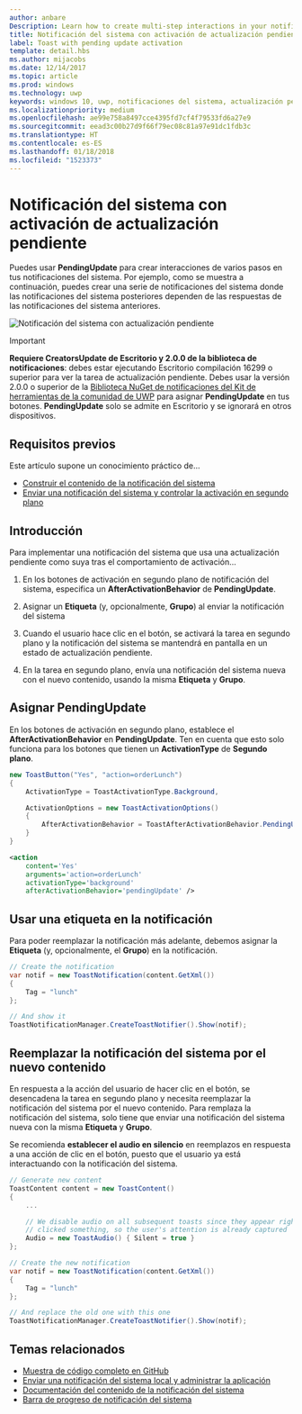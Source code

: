 ```yaml
---
author: anbare
Description: Learn how to create multi-step interactions in your notifications.
title: Notificación del sistema con activación de actualización pendiente
label: Toast with pending update activation
template: detail.hbs
ms.author: mijacobs
ms.date: 12/14/2017
ms.topic: article
ms.prod: windows
ms.technology: uwp
keywords: windows 10, uwp, notificaciones del sistema, actualización pendiente, pendingupdate, interactividad de varios pasos, interacciones de varios pasos
ms.localizationpriority: medium
ms.openlocfilehash: ae99e758a8497cce4395fd7cf4f79533fd6a27e9
ms.sourcegitcommit: eead3c00b27d9f66f79ec08c81a97e91dc1fdb3c
ms.translationtype: HT
ms.contentlocale: es-ES
ms.lasthandoff: 01/18/2018
ms.locfileid: "1523373"
---
```

# <a name="toast-with-pending-update-activation"></a>Notificación del sistema con activación de actualización pendiente

Puedes usar **PendingUpdate** para crear interacciones de varios pasos en tus notificaciones del sistema. Por ejemplo, como se muestra a continuación, puedes crear una serie de notificaciones del sistema donde las notificaciones del sistema posteriores dependen de las respuestas de las notificaciones del sistema anteriores.

![Notificación del sistema con actualización pendiente](images/toast-pendingupdate.gif)

> [!IMPORTANT]
> **Requiere CreatorsUpdate de Escritorio y 2.0.0 de la biblioteca de notificaciones**: debes estar ejecutando Escritorio compilación 16299 o superior para ver la tarea de actualización pendiente. Debes usar la versión 2.0.0 o superior de la [Biblioteca NuGet de notificaciones del Kit de herramientas de la comunidad de UWP](https://www.nuget.org/packages/Microsoft.Toolkit.Uwp.Notifications/) para asignar **PendingUpdate** en tus botones. **PendingUpdate** solo se admite en Escritorio y se ignorará en otros dispositivos.


## <a name="prerequisites"></a>Requisitos previos

Este artículo supone un conocimiento práctico de...

- [Construir el contenido de la notificación del sistema](adaptive-interactive-toasts.md)
- [Enviar una notificación del sistema y controlar la activación en segundo plano](send-local-toast.md)


## <a name="overview"></a>Introducción

Para implementar una notificación del sistema que usa una actualización pendiente como suya tras el comportamiento de activación...

1. En los botones de activación en segundo plano de notificación del sistema, especifica un **AfterActivationBehavior** de **PendingUpdate**.

2. Asignar un **Etiqueta** (y, opcionalmente, **Grupo**) al enviar la notificación del sistema

3. Cuando el usuario hace clic en el botón, se activará la tarea en segundo plano y la notificación del sistema se mantendrá en pantalla en un estado de actualización pendiente.

4. En la tarea en segundo plano, envía una notificación del sistema nueva con el nuevo contenido, usando la misma **Etiqueta** y **Grupo**.


## <a name="assign-pendingupdate"></a>Asignar PendingUpdate

En los botones de activación en segundo plano, establece el **AfterActivationBehavior** en **PendingUpdate**. Ten en cuenta que esto solo funciona para los botones que tienen un **ActivationType** de **Segundo plano**.

```csharp
new ToastButton("Yes", "action=orderLunch")
{
    ActivationType = ToastActivationType.Background,

    ActivationOptions = new ToastActivationOptions()
    {
        AfterActivationBehavior = ToastAfterActivationBehavior.PendingUpdate
    }
}
```

```xml
<action
    content='Yes'
    arguments='action=orderLunch'
    activationType='background'
    afterActivationBehavior='pendingUpdate' />
```


## <a name="use-a-tag-on-the-notification"></a>Usar una etiqueta en la notificación

Para poder reemplazar la notificación más adelante, debemos asignar la **Etiqueta** (y, opcionalmente, el **Grupo**) en la notificación.

```csharp
// Create the notification
var notif = new ToastNotification(content.GetXml())
{
    Tag = "lunch"
};

// And show it
ToastNotificationManager.CreateToastNotifier().Show(notif);
```


## <a name="replace-the-toast-with-new-content"></a>Reemplazar la notificación del sistema por el nuevo contenido

En respuesta a la acción del usuario de hacer clic en el botón, se desencadena la tarea en segundo plano y necesita reemplazar la notificación del sistema por el nuevo contenido. Para remplaza la notificación del sistema, solo tiene que enviar una notificación del sistema nueva con la misma **Etiqueta** y **Grupo**.

Se recomienda **establecer el audio en silencio** en reemplazos en respuesta a una acción de clic en el botón, puesto que el usuario ya está interactuando con la notificación del sistema.

```csharp
// Generate new content
ToastContent content = new ToastContent()
{
    ...

    // We disable audio on all subsequent toasts since they appear right after the user
    // clicked something, so the user's attention is already captured
    Audio = new ToastAudio() { Silent = true }
};

// Create the new notification
var notif = new ToastNotification(content.GetXml())
{
    Tag = "lunch"
};

// And replace the old one with this one
ToastNotificationManager.CreateToastNotifier().Show(notif);
```


## <a name="related-topics"></a>Temas relacionados

- [Muestra de código completo en GitHub](https://github.com/WindowsNotifications/quickstart-toast-pending-update)
- [Enviar una notificación del sistema local y administrar la aplicación](send-local-toast.md)
- [Documentación del contenido de la notificación del sistema](adaptive-interactive-toasts.md)
- [Barra de progreso de notificación del sistema](toast-progress-bar.md)